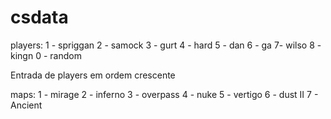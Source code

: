 # csdata

players:
  1 - spriggan
  2 - samock
  3 - gurt
  4 - hard
  5 - dan
  6 - ga
  7- wilso
  8 - kingn
  0 - random
  
Entrada de players em ordem crescente

maps:
  1 - mirage
  2 - inferno
  3 - overpass
  4 - nuke
  5 - vertigo
  6 - dust II
  7 - Ancient
